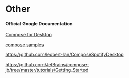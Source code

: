 # Other


#### Official Google Documentation
[Compose for Desktop](https://www.jetbrains.com/lp/compose/)

[compose samples](https://github.com/android/compose-samples)


https://github.com/leobert-lan/ComposeSpotifyDesktop

https://github.com/JetBrains/compose-jb/tree/master/tutorials/Getting_Started
